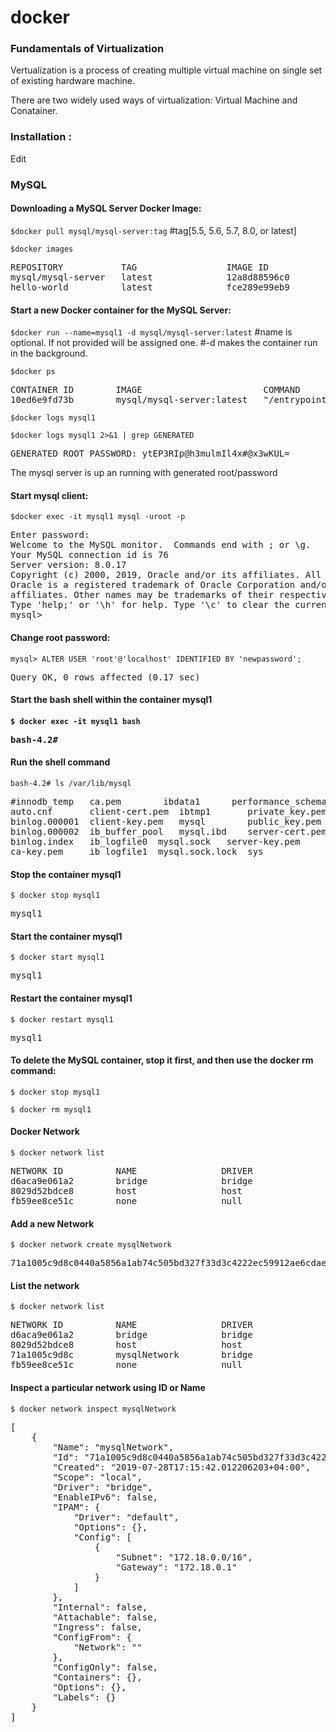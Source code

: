 # docker

<html><body>
  <section>
  <h3>Fundamentals of Virtualization</h3>
  <p>Vertualization is a process of creating multiple virtual machine on single set of existing hardware machine.</p> 
   <p>There are two widely used ways of virtualization: Virtual Machine and Conatainer.
  </section>  
  <section>
  <h3>Installation :</h3>
    <p>Edit</p>
  </section>
  <section>
    <h3> MySQL</h3>
    <h4>Downloading a MySQL Server Docker Image:</h4>  
    <p><code>$docker pull mysql/mysql-server:tag</code>  #tag[5.5, 5.6, 5.7, 8.0, or latest]</p>
    <p><code>$docker images</code></p>
    <pre>REPOSITORY           TAG                 IMAGE ID            CREATED             SIZE
mysql/mysql-server   latest              12a8d88596c0        4 days ago          294MB
hello-world          latest              fce289e99eb9        6 months ago        1.84kB
</pre>
    <h4>Start a new Docker container for the MySQL Server:</h4>
  <p><code>$docker run --name=mysql1 -d mysql/mysql-server:latest</code> #name is optional. If not provided will be assigned one. #-d  makes the container run in the background.<p>
     <p><code>$docker ps</code></p>
    <pre>CONTAINER ID        IMAGE                       COMMAND                  CREATED             STATUS                   PORTS                 NAMES
10ed6e9fd73b        mysql/mysql-server:latest   "/entrypoint.sh mysq…"   About an hour ago   Up 5 minutes (healthy)   3306/tcp, 33060/tcp   mysql1
</pre>
    <p><code>$docker logs mysql1</code></p> 
    <p><code>$docker logs mysql1 2>&1 | grep GENERATED</code></p>
    <pre>GENERATED ROOT PASSWORD: ytEP3RIp@h3mulmIl4x#@x3wKUL=</pre>
    <p>The mysql server is up an running with generated root/password</p>
    <h4>Start mysql client:</h4>
    <p><code>$docker exec -it mysql1 mysql -uroot -p</code></p>
    <pre>Enter password: 
Welcome to the MySQL monitor.  Commands end with ; or \g.
Your MySQL connection id is 76
Server version: 8.0.17
Copyright (c) 2000, 2019, Oracle and/or its affiliates. All rights reserved.
Oracle is a registered trademark of Oracle Corporation and/or its
affiliates. Other names may be trademarks of their respective owners.
Type 'help;' or '\h' for help. Type '\c' to clear the current input statement.
mysql&gt;</pre>
<h4>Change root password:</h4>
<p><code>mysql&gt; ALTER USER 'root'@'localhost' IDENTIFIED BY 'newpassword';</code></p>
 <pre>Query OK, 0 rows affected (0.17 sec)</pre> 
 <h4>Start the bash shell within the container mysql1<h4>
  <p><code>$ docker exec -it mysql1 bash </code></p>
  <pre>bash-4.2# </pre>
  <h4>Run the shell command</h4>
  <p><code>bash-4.2# ls /var/lib/mysql</code></p>
  <pre>#innodb_temp   ca.pem		ibdata1		 performance_schema  undo_001
auto.cnf       client-cert.pem	ibtmp1		 private_key.pem     undo_002
binlog.000001  client-key.pem	mysql		 public_key.pem
binlog.000002  ib_buffer_pool	mysql.ibd	 server-cert.pem
binlog.index   ib_logfile0	mysql.sock	 server-key.pem
ca-key.pem     ib_logfile1	mysql.sock.lock  sys
</pre>
  <h4>Stop the container mysql1</h4>
  <p><code>$ docker stop mysql1</code></p>
  <pre>mysql1</pre>
  <h4>Start the container mysql1</h4>
  <p><code>$ docker start mysql1</code></p>
  <pre>mysql1</pre>
  <h4>Restart the container mysql1</h4>
  <p><code>$ docker restart mysql1</code></p>
  <pre>mysql1</pre>
  <h4>To delete the MySQL container, stop it first, and then use the docker rm command:</h4>
  <p><code>$ docker stop mysql1</code></p>
  <p><code>$ docker rm mysql1</code></p>  
  </section>
   <section>
     <h4>Docker Network</h4>
     <p><code>$ docker network list</code></p>
     <pre>NETWORK ID          NAME                DRIVER              SCOPE
d6aca9e061a2        bridge              bridge              local
8029d52bdce8        host                host                local
fb59ee8ce51c        none                null                local
</pre>
     <h4> Add a new Network</h4>
     <p><code>$ docker network create mysqlNetwork</code></p>
     <pre>71a1005c9d8c0440a5856a1ab74c505bd327f33d3c4222ec59912ae6cdae4735</pre>
     <h4>List the network</h4>
     <p><code>$ docker network list</code></p>
     <pre>NETWORK ID          NAME                DRIVER              SCOPE
d6aca9e061a2        bridge              bridge              local
8029d52bdce8        host                host                local
71a1005c9d8c        mysqlNetwork        bridge              local
fb59ee8ce51c        none                null                local
</pre>
     <h4>Inspect a particular network using ID or Name</h4>
     <p><code>$ docker network inspect mysqlNetwork</code></p>
     <pre>[
    {
        "Name": "mysqlNetwork",
        "Id": "71a1005c9d8c0440a5856a1ab74c505bd327f33d3c4222ec59912ae6cdae4735",
        "Created": "2019-07-28T17:15:42.012206203+04:00",
        "Scope": "local",
        "Driver": "bridge",
        "EnableIPv6": false,
        "IPAM": {
            "Driver": "default",
            "Options": {},
            "Config": [
                {
                    "Subnet": "172.18.0.0/16",
                    "Gateway": "172.18.0.1"
                }
            ]
        },
        "Internal": false,
        "Attachable": false,
        "Ingress": false,
        "ConfigFrom": {
            "Network": ""
        },
        "ConfigOnly": false,
        "Containers": {},
        "Options": {},
        "Labels": {}
    }
]
</pre>
   </section>
    
</body></html>
